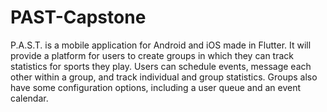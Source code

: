 # PAST-Capstone
P.A.S.T. is a mobile application for Android and iOS made in Flutter. It will provide a platform for users to create groups in which they can track statistics for sports they play. Users can schedule events, message each other within a group, and track individual and group statistics. Groups also have some configuration options, including a user queue and an event calendar.
